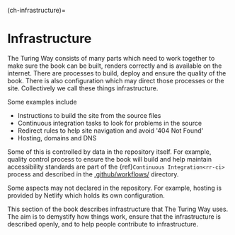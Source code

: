 (ch-infrastructure)=
# Infrastructure

The Turing Way consists of many parts which need to work together to make sure the book can be built, renders correctly and is available on the internet.
There are processes to build, deploy and ensure the quality of the book.
There is also configuration which may direct those processes or the site.
Collectively we call these things infrastructure.

Some examples include

- Instructions to build the site from the source files
- Continuous integration tasks to look for problems in the source
- Redirect rules to help site navigation and avoid '404 Not Found'
- Hosting, domains and DNS

Some of this is controlled by data in the repository itself.
For example, quality control process to ensure the book will build and help maintain accessibility standards are part of the {ref}`Continuous Integration<rr-ci>` process and described in the [.github/workflows/](https://github.com/alan-turing-institute/the-turing-way/tree/main/.github/workflows) directory.

Some aspects may not declared in the repository.
For example, hosting is provided by Netlify which holds its own configuration.

This section of the book describes infrastructure that The Turing Way uses.
The aim is to demystify how things work, ensure that the infrastructure is described openly, and to help people contribute to infrastructure.

